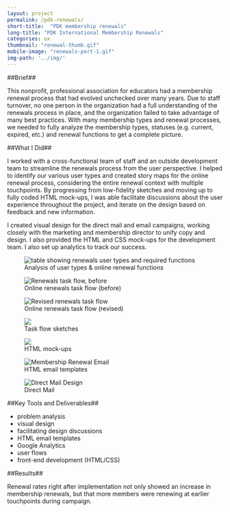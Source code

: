 ```yaml
---
layout: project
permalink: /pdk-renewals/
short-title:  "PDK membership renewals"
long-title: "PDK International Membership Renewals"
categories: ux
thumbnail: "renewal-thumb.gif"
mobile-image: "renewals-port-1.gif"
img-path: '../img/'
---
```

##Brief##

This nonprofit, professional association for educators had a membership renewal process that had evolved unchecked over many years. Due to staff turnover, no one person in the organization had a full understanding of the renewals process in place, and the organization failed to take advantage of many best practices. With many membership types and renewal processes, we needed to fully analyze the membership types, statuses (e.g. current, expired, etc.) and renewal functions to get a complete&nbsp;picture.


##What I Did##

I worked with a cross-functional team of staff and an outside development team to streamline the renewals process from the user perspective. I helped to identify our various user types and created story maps for the online renewal process, considering the entire renewal context with multiple touchpoints. By progressing from low-fidelity sketches and moving up to fully coded HTML mock-ups, I was able facilitate discussions about the user experience throughout the project, and iterate on the design based on feedback and new information. 

I created visual design for the direct mail and email campaigns, working closely with the marketing and membership director to unify copy and design. I also provided the HTML and CSS mock-ups for the development team. I also set up analytics to track our success. 

<figure>
	<img src="{{ page.img-path }}renewals-usertypes-functions.png" alt="table showing renewals user types and required functions" />
	<figcaption>Analysis of user types &amp; online renewal functions</figcaption>
</figure>

<figure>
	<img src="{{ page.img-path }}task-flow-before.png" alt="Renewals task flow, before" />
	<figcaption>Online renewals task flow (before)</figcaption>
</figure>
<figure>
	<img src="{{ page.img-path }}renewals-task-flow-revised.gif" alt="Revised renewals task flow" />
	<figcaption>Online renewals task flow (revised)</figcaption>
</figure>
<figure>
	<img src="{{ page.img-path }}task-flow-photo.jpg" class="img-halfsies">
	<figcaption>Task flow sketches</figcaption>
</figure>
<figure> 
	<img src="{{ page.img-path }}renewal-mockup-4.jpg" class="img-halfsies">
	<figcaption>HTML mock-ups</figcaption>
</figure>
<figure>
	<img src="{{ page.img-path }}renewals-port-2.gif" alt="Membership Renewal Email" />
	<figcaption>
		HTML email templates
	</figcaption>
</figure>
<figure>
	<img src="{{ page.img-path }}renewals-port-1.gif" alt="Direct Mail Design" />
	<figcaption>
		Direct Mail
	</figcaption>
</figure>

##Key Tools and Deliverables##
<ul class="skill-pills">
	<li>problem analysis</li>
	<li>visual design</li>
	<li>facilitating design discussions</li>
	<li>HTML email templates</li>
	<li>Google Analytics</li>
	<li>user flows</li>
	<li>front-end development (HTML/CSS)</li>
</ul>

##Results##

Renewal rates right after implementation not only showed an increase in membership renewals, but that more members were renewing at earlier touchpoints during campaign. 

